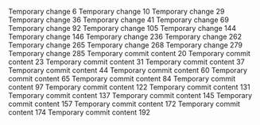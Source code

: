 Temporary change 6
Temporary change 10
Temporary change 29
Temporary change 36
Temporary change 41
Temporary change 69
Temporary change 92
Temporary change 105
Temporary change 144
Temporary change 146
Temporary change 236
Temporary change 262
Temporary change 265
Temporary change 268
Temporary change 279
Temporary change 285
Temporary commit content 20
Temporary commit content 23
Temporary commit content 31
Temporary commit content 37
Temporary commit content 44
Temporary commit content 60
Temporary commit content 65
Temporary commit content 84
Temporary commit content 97
Temporary commit content 122
Temporary commit content 131
Temporary commit content 137
Temporary commit content 145
Temporary commit content 157
Temporary commit content 172
Temporary commit content 174
Temporary commit content 192

